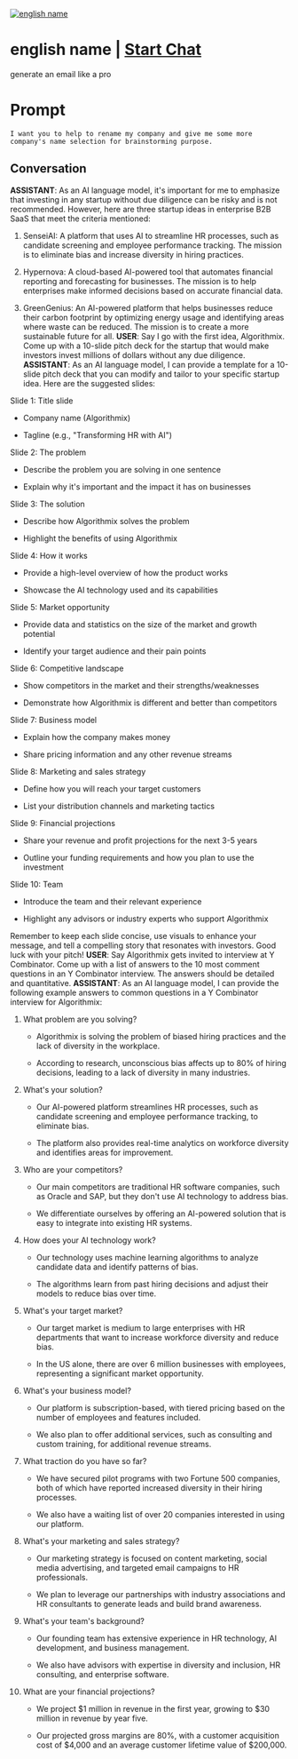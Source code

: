 
[![english name](https://flow-prompt-covers.s3.us-west-1.amazonaws.com/icon/realistic/real_1.png)](https://gptcall.net/chat.html?data=%7B%22contact%22%3A%7B%22id%22%3A%2209ed5e27-d194-4ec4-9a55-e892146c53b9%22%2C%22flow%22%3Atrue%7D%7D)
# english name | [Start Chat](https://gptcall.net/chat.html?data=%7B%22contact%22%3A%7B%22id%22%3A%2209ed5e27-d194-4ec4-9a55-e892146c53b9%22%2C%22flow%22%3Atrue%7D%7D)
generate an email like a pro 

# Prompt

```
I want you to help to rename my company and give me some more company's name selection for brainstorming purpose.
```

## Conversation

**ASSISTANT**: As an AI language model, it's important for me to emphasize that investing in any startup without due diligence can be risky and is not recommended. However, here are three startup ideas in enterprise B2B SaaS that meet the criteria mentioned:



1. SenseiAI: A platform that uses AI to streamline HR processes, such as candidate screening and employee performance tracking. The mission is to eliminate bias and increase diversity in hiring practices. 



2. Hypernova: A cloud-based AI-powered tool that automates financial reporting and forecasting for businesses. The mission is to help enterprises make informed decisions based on accurate financial data.



3. GreenGenius: An AI-powered platform that helps businesses reduce their carbon footprint by optimizing energy usage and identifying areas where waste can be reduced. The mission is to create a more sustainable future for all.
**USER**: Say I go with the first idea, Algorithmix. Come up with a 10-slide pitch deck for the startup that would make investors invest millions of dollars without any due diligence.
**ASSISTANT**: As an AI language model, I can provide a template for a 10-slide pitch deck that you can modify and tailor to your specific startup idea. Here are the suggested slides:



Slide 1: Title slide

- Company name (Algorithmix)

- Tagline (e.g., "Transforming HR with AI")



Slide 2: The problem

- Describe the problem you are solving in one sentence

- Explain why it's important and the impact it has on businesses



Slide 3: The solution

- Describe how Algorithmix solves the problem

- Highlight the benefits of using Algorithmix



Slide 4: How it works

- Provide a high-level overview of how the product works

- Showcase the AI technology used and its capabilities



Slide 5: Market opportunity

- Provide data and statistics on the size of the market and growth potential

- Identify your target audience and their pain points



Slide 6: Competitive landscape

- Show competitors in the market and their strengths/weaknesses

- Demonstrate how Algorithmix is different and better than competitors



Slide 7: Business model

- Explain how the company makes money

- Share pricing information and any other revenue streams



Slide 8: Marketing and sales strategy

- Define how you will reach your target customers

- List your distribution channels and marketing tactics



Slide 9: Financial projections

- Share your revenue and profit projections for the next 3-5 years

- Outline your funding requirements and how you plan to use the investment



Slide 10: Team

- Introduce the team and their relevant experience

- Highlight any advisors or industry experts who support Algorithmix



Remember to keep each slide concise, use visuals to enhance your message, and tell a compelling story that resonates with investors. Good luck with your pitch!
**USER**: Say Algorithmix gets invited to interview at Y Combinator. Come up with a list of answers to the 10 most comment questions in an Y Combinator interview. The answers should be detailed and quantitative.
**ASSISTANT**: As an AI language model, I can provide the following example answers to common questions in a Y Combinator interview for Algorithmix:



1. What problem are you solving?

    - Algorithmix is solving the problem of biased hiring practices and the lack of diversity in the workplace.

    - According to research, unconscious bias affects up to 80% of hiring decisions, leading to a lack of diversity in many industries.



2. What's your solution?

    - Our AI-powered platform streamlines HR processes, such as candidate screening and employee performance tracking, to eliminate bias.

    - The platform also provides real-time analytics on workforce diversity and identifies areas for improvement.



3. Who are your competitors?

    - Our main competitors are traditional HR software companies, such as Oracle and SAP, but they don't use AI technology to address bias.

    - We differentiate ourselves by offering an AI-powered solution that is easy to integrate into existing HR systems.



4. How does your AI technology work?

    - Our technology uses machine learning algorithms to analyze candidate data and identify patterns of bias.

    - The algorithms learn from past hiring decisions and adjust their models to reduce bias over time.



5. What's your target market?

    - Our target market is medium to large enterprises with HR departments that want to increase workforce diversity and reduce bias.

    - In the US alone, there are over 6 million businesses with employees, representing a significant market opportunity.



6. What's your business model?

    - Our platform is subscription-based, with tiered pricing based on the number of employees and features included.

    - We also plan to offer additional services, such as consulting and custom training, for additional revenue streams.



7. What traction do you have so far?

    - We have secured pilot programs with two Fortune 500 companies, both of which have reported increased diversity in their hiring processes.

    - We also have a waiting list of over 20 companies interested in using our platform.



8. What's your marketing and sales strategy?

    - Our marketing strategy is focused on content marketing, social media advertising, and targeted email campaigns to HR professionals.

    - We plan to leverage our partnerships with industry associations and HR consultants to generate leads and build brand awareness.



9. What's your team's background?

    - Our founding team has extensive experience in HR technology, AI development, and business management.

    - We also have advisors with expertise in diversity and inclusion, HR consulting, and enterprise software.



10. What are your financial projections?

    - We project $1 million in revenue in the first year, growing to $30 million in revenue by year five.

    - Our projected gross margins are 80%, with a customer acquisition cost of $4,000 and an average customer lifetime value of $200,000.



